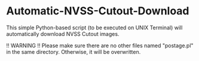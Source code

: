 # Automatic-NVSS-Cutout-Download
This simple Python-based script (to be executed on UNIX Terminal) will automatically download NVSS Cutout images.

!! WARNING !!
Please make sure there are no other files named "postage.pl" in the same directory.
Otherwise, it will be overwritten.
